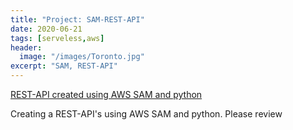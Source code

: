 ```yaml
---
title: "Project: SAM-REST-API"
date: 2020-06-21
tags: [serveless,aws]
header:
  image: "/images/Toronto.jpg"
excerpt: "SAM, REST-API"
---
```


[REST-API created using AWS SAM and python](https://github.com/cheonu/REST-APIv1)

Creating a REST-API's using AWS SAM and python. Please review
